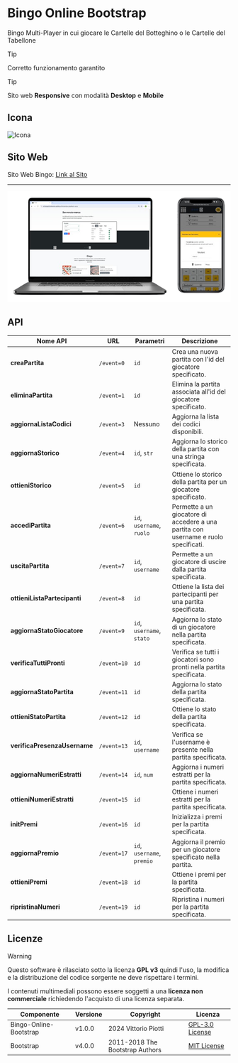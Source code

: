 
# Bingo Online Bootstrap
Bingo Multi-Player in cui giocare le Cartelle del Botteghino o le Cartelle del Tabellone


> [!TIP]
> Corretto funzionamento garantito

> [!TIP]
> Sito web **Responsive** con modalità **Desktop** e **Mobile**


## Icona 
<img src="https://github.com/vittorioPiotti/Bingo/blob/main/img/icona.png" alt="Icona" width="100"/>




## Sito Web

Sito Web Bingo: [Link al Sito](https://vittoriopiotti.altervista.org/Bingo/Online/index.php)

---

<img src="https://github.com/vittorioPiotti/Bingo-Online-Bootstrap/blob/main/socialpreview51.png" />




## API

| Nome API                | URL                    | Parametri                           | Descrizione                                                                    |
|-------------------------|------------------------|-------------------------------------|--------------------------------------------------------------------------------|
| **creaPartita**         | `/event=0`             | `id`                                | Crea una nuova partita con l'id del giocatore specificato.                      |
| **eliminaPartita**      | `/event=1`             | `id`                                | Elimina la partita associata all'id del giocatore specificato.                  |
| **aggiornaListaCodici** | `/event=3`             | Nessuno                             | Aggiorna la lista dei codici disponibili.                                       |
| **aggiornaStorico**     | `/event=4`             | `id`, `str`                         | Aggiorna lo storico della partita con una stringa specificata.                  |
| **ottieniStorico**      | `/event=5`             | `id`                                | Ottiene lo storico della partita per un giocatore specificato.                  |
| **accediPartita**       | `/event=6`             | `id`, `username`, `ruolo`           | Permette a un giocatore di accedere a una partita con username e ruolo specificati. |
| **uscitaPartita**       | `/event=7`             | `id`, `username`                    | Permette a un giocatore di uscire dalla partita specificata.                    |
| **ottieniListaPartecipanti** | `/event=8`        | `id`                                | Ottiene la lista dei partecipanti per una partita specificata.                  |
| **aggiornaStatoGiocatore** | `/event=9`          | `id`, `username`, `stato`           | Aggiorna lo stato di un giocatore nella partita specificata.                   |
| **verificaTuttiPronti**  | `/event=10`           | `id`                                | Verifica se tutti i giocatori sono pronti nella partita specificata.           |
| **aggiornaStatoPartita** | `/event=11`           | `id`                                | Aggiorna lo stato della partita specificata.                                    |
| **ottieniStatoPartita** | `/event=12`           | `id`                                | Ottiene lo stato della partita specificata.                                     |
| **verificaPresenzaUsername** | `/event=13`        | `id`, `username`                    | Verifica se l'username è presente nella partita specificata.                   |
| **aggiornaNumeriEstratti** | `/event=14`          | `id`, `num`                         | Aggiorna i numeri estratti per la partita specificata.                          |
| **ottieniNumeriEstratti** | `/event=15`           | `id`                                | Ottiene i numeri estratti per la partita specificata.                           |
| **initPremi**           | `/event=16`            | `id`                                | Inizializza i premi per la partita specificata.                                 |
| **aggiornaPremio**      | `/event=17`            | `id`, `username`, `premio`          | Aggiorna il premio per un giocatore specificato nella partita.                  |
| **ottieniPremi**        | `/event=18`            | `id`                                | Ottiene i premi per la partita specificata.                                      |
| **ripristinaNumeri**    | `/event=19`            | `id`                                | Ripristina i numeri per la partita specificata.                                  |


## Licenze

> [!WARNING]
> Questo software è rilasciato sotto la licenza **GPL v3** quindi l'uso, la modifica e la distribuzione del codice sorgente ne deve rispettare i termini.
> 
> I contenuti multimediali possono essere soggetti a una **licenza non commerciale** richiedendo l'acquisto di una licenza separata.


| Componente         | Versione  | Copyright                         | Licenza                                                       |
|--------------------|-----------|-----------------------------------|---------------------------------------------------------------|
| Bingo-Online-Bootstrap | v1.0.0    | 2024 Vittorio Piotti              | [GPL-3.0 License](https://github.com/vittorioPiotti/Bingo-Online-Bootstrap/blob/main/LICENSE.md) |
| Bootstrap          | v4.0.0    | 2011-2018 The Bootstrap Authors   | [MIT License](https://github.com/twbs/bootstrap/blob/master/LICENSE) |
